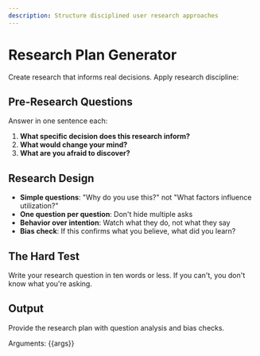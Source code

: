 ```yaml
---
description: Structure disciplined user research approaches
---
```


# Research Plan Generator

Create research that informs real decisions. Apply research discipline:

## Pre-Research Questions
Answer in one sentence each:
1. **What specific decision does this research inform?**
2. **What would change your mind?**  
3. **What are you afraid to discover?**

## Research Design
- **Simple questions**: "Why do you use this?" not "What factors influence utilization?"
- **One question per question**: Don't hide multiple asks
- **Behavior over intention**: Watch what they do, not what they say
- **Bias check**: If this confirms what you believe, what did you learn?

## The Hard Test
Write your research question in ten words or less. If you can't, you don't know what you're asking.

## Output
Provide the research plan with question analysis and bias checks.

Arguments: {{args}}
